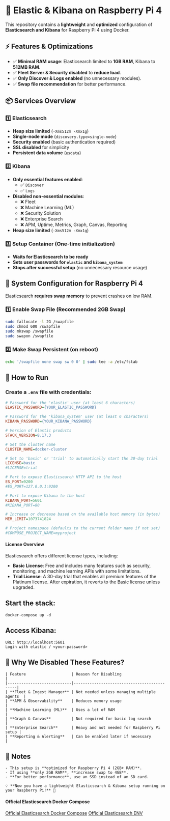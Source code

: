 # 🚀 Elastic & Kibana on Raspberry Pi 4

This repository contains a **lightweight** and **optimized** configuration of **Elasticsearch and Kibana** for Raspberry Pi 4 using Docker.

## ⚡ Features & Optimizations

- ✅ **Minimal RAM usage**: Elasticsearch limited to **1GB RAM**, Kibana to **512MB RAM**.
- ✅ **Fleet Server & Security disabled** to **reduce load**.
- ✅ **Only Discover & Logs enabled** (no unnecessary modules).
- ✅ **Swap file recommendation** for better performance.

## 📦 Services Overview

### **1️⃣ Elasticsearch**

- **Heap size limited** (`-Xms512m -Xmx1g`)
- **Single-node mode** (`discovery.type=single-node`)
- **Security enabled** (basic authentication required)
- **SSL disabled** for simplicity
- **Persistent data volume** (`esdata`)

### **2️⃣ Kibana**

- **Only essential features enabled**:
  - ✅ `Discover`
  - ✅ `Logs`
- **Disabled non-essential modules**:
  - ❌ Fleet
  - ❌ Machine Learning (ML)
  - ❌ Security Solution
  - ❌ Enterprise Search
  - ❌ APM, Uptime, Metrics, Graph, Canvas, Reporting
- **Heap size limited** (`-Xms512m -Xmx1g`)

### **3️⃣ Setup Container (One-time initialization)**

- **Waits for Elasticsearch to be ready**
- **Sets user passwords for `elastic` and `kibana_system`**
- **Stops after successful setup** (no unnecessary resource usage)

## 🔧 **System Configuration for Raspberry Pi 4**

Elasticsearch **requires swap memory** to prevent crashes on low RAM.

### **1️⃣ Enable Swap File (Recommended 2GB Swap)**

```sh
sudo fallocate -l 2G /swapfile
sudo chmod 600 /swapfile
sudo mkswap /swapfile
sudo swapon /swapfile
```

### **2️⃣ Make Swap Persistent (on reboot)**

```sh
echo '/swapfile none swap sw 0 0' | sudo tee -a /etc/fstab
```
## 🚀 How to Run

### **Create a `.env` file with credentials:**
```ini
# Password for the 'elastic' user (at least 6 characters)
ELASTIC_PASSWORD={YOUR_ELASTIC_PASSWORD}

# Password for the 'kibana_system' user (at least 6 characters)
KIBANA_PASSWORD={YOUR_KIBANA_PASSWORD}

# Version of Elastic products
STACK_VERSION=8.17.3

# Set the cluster name
CLUSTER_NAME=docker-cluster

# Set to 'basic' or 'trial' to automatically start the 30-day trial
LICENSE=basic
#LICENSE=trial

# Port to expose Elasticsearch HTTP API to the host
ES_PORT=9200
#ES_PORT=127.0.0.1:9200

# Port to expose Kibana to the host
KIBANA_PORT=5601
#KIBANA_PORT=80

# Increase or decrease based on the available host memory (in bytes)
MEM_LIMIT=1073741824

# Project namespace (defaults to the current folder name if not set)
#COMPOSE_PROJECT_NAME=myproject
```

#### License Overview
Elasticsearch offers different license types, including:

- **Basic License**: Free and includes many features such as security, monitoring, and machine learning APIs with some limitations.
- **Trial License**: A 30-day trial that enables all premium features of the Platinum license. After expiration, it reverts to the Basic license unless upgraded.

## Start the stack:
```
docker-compose up -d
```

## Access Kibana:
```
URL: http://localhost:5601
Login with elastic / <your-password>
```

## 🎯 Why We Disabled These Features?
```
| Feature                    | Reason for Disabling                        |
|----------------------------|---------------------------------------------|
| **Fleet & Ingest Manager** | Not needed unless managing multiple agents  |
| **APM & Observability**    | Reduces memory usage                        |
| **Machine Learning (ML)**  | Uses a lot of RAM                           |
| **Graph & Canvas**         | Not required for basic log search           |
| **Enterprise Search**      | Heavy and not needed for Raspberry Pi setup |
| **Reporting & Alerting**   | Can be enabled later if necessary           |
```
## 📌 Notes
```
- This setup is **optimized for Raspberry Pi 4 (2GB+ RAM)**.
- If using **only 2GB RAM**, **increase swap to 4GB**.
- **For better performance**, use an SSD instead of an SD card.

💡 **Now you have a lightweight Elasticsearch & Kibana setup running on your Raspberry Pi!** 🚀
```

#### Official Elasticsearch Docker Compose
[Official Elasticsearch Docker Compose](https://github.com/elastic/elasticsearch/blob/8.17/docs/reference/setup/install/docker/docker-compose.yml)
[Official Elasticsearch ENV](https://github.com/elastic/elasticsearch/blob/8.17/docs/reference/setup/install/docker/.env)


